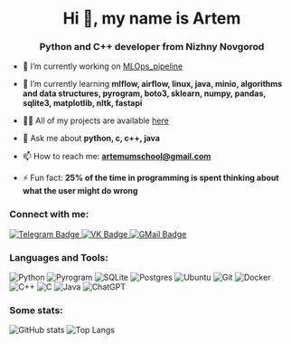 <h1 align="center">Hi 👋, my name is Artem</h1>
<h3 align="center">Python and C++ developer from Nizhny Novgorod</h3>

- 🔭 I’m currently working on [MLOps_pipeline](https://github.com/HSE-Courseworks/MLOps_pipeline)

- 🌱 I’m currently learning **mlflow, airflow, linux, java, minio, algorithms and data structures, pyrogram, boto3, sklearn, numpy, pandas, sqlite3, matplotlib, nltk, fastapi**

- 👨‍💻 All of my projects are available [here](https://github.com/sh1ronchik)

- 💬 Ask me about **python, c, c++, java**

- 📫 How to reach me: **artemumschool@gmail.com**

- ⚡ Fun fact: **25% of the time in programming is spent thinking about what the user might do wrong**

<h3 align="left">Connect with me:</h3>
<div id="header" align=""> 
  <a href="https://chto_takoe_AO.t.me/">
    <img src="https://img.shields.io/badge/Telegram-2CA5E0?style=for-the-badge&logo=telegram&logoColor=white" alt="Telegram Badge"/>
  </a>
  <a href="https://vk.com/calphayus">
    <img src="https://img.shields.io/badge/-vk-blue?style=for-the-badge&logo=vk&logoColor=white" alt="VK Badge"/>
  </a>
  <a href="mailto:artemrotfront@gmail.com">
    <img src="https://img.shields.io/badge/Gmail-D14836?style=for-the-badge&logo=gmail&logoColor=white" alt="GMail Badge"/>
  </a>
</div>   

<h3 align="left">Languages and Tools:</h3>

![Python](https://img.shields.io/badge/Python-3776AB?style=for-the-badge&logo=python&logoColor=white)
![Pyrogram](https://img.shields.io/badge/pyrogram-2CA5E0?style=for-the-badge&logo=telegram&logoColor=white)
![SQLite](https://img.shields.io/badge/sqlite-%2307405e.svg?style=for-the-badge&logo=sqlite&logoColor=white)
![Postgres](https://img.shields.io/badge/postgres-%23316192.svg?style=for-the-badge&logo=postgresql&logoColor=white)
![Ubuntu](https://img.shields.io/badge/Ubuntu-E95420?style=for-the-badge&logo=ubuntu&logoColor=white)
![Git](https://img.shields.io/badge/git-%23F05033.svg?style=for-the-badge&logo=git&logoColor=white)
![Docker](https://img.shields.io/badge/docker-%230db7ed.svg?style=for-the-badge&logo=docker&logoColor=white)
![C++](https://img.shields.io/badge/c++-%2300599C.svg?style=for-the-badge&logo=c%2B%2B&logoColor=white)
![C](https://img.shields.io/badge/c-%2300599C.svg?style=for-the-badge&logo=c&logoColor=white)
![Java](https://img.shields.io/badge/Java-ED8B00?style=for-the-badge&logo=openjdk&logoColor=white)
![ChatGPT](https://img.shields.io/badge/chatGPT-74aa9c?style=for-the-badge&logo=openai&logoColor=white)

<h3 align="left">Some stats:</h3>

![GitHub stats](https://github-readme-stats.vercel.app/api?username=sh1ronchik&theme=transparent)
![Top Langs](https://github-readme-stats.vercel.app/api/top-langs/?username=sh1ronchik&theme=transparent)
